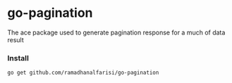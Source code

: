 # go-pagination
The ace package used to generate pagination response for a much of data result

### Install
`go get github.com/ramadhanalfarisi/go-pagination`
